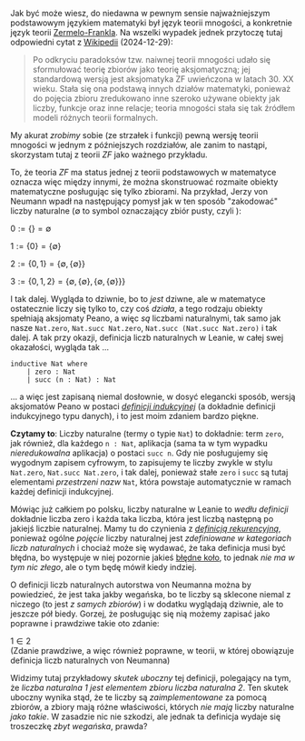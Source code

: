 Jak być może wiesz, do niedawna w pewnym sensie najważniejszym podstawowym językiem matematyki był
język teorii mnogości, a konkretnie język teorii
[Zermelo-Frankla](https://pl.wikipedia.org/wiki/Aksjomaty_Zermela-Fraenkla). Na wszelki wypadek
jednek przytoczę tutaj odpowiedni cytat z
[Wikipedii](https://pl.wikipedia.org/wiki/Teoria_mnogo%C5%9Bci) (2024-12-29):

> Po odkryciu paradoksów tzw. naiwnej teorii mnogości udało się sformułować teorię zbiorów jako
> teorię aksjomatyczną; jej standardową wersją jest aksjomatyka ZF uwieńczona w latach 30. XX
> wieku. Stała się ona podstawą innych działów matematyki, ponieważ do pojęcia zbioru zredukowano
> inne szeroko używane obiekty jak liczby, funkcje oraz inne relacje; teoria mnogości stała się tak
> źródłem modeli różnych teorii formalnych.

My akurat *zrobimy* sobie (ze strzałek i funkcji) pewną wersję teorii mnogości w jednym z
późniejszych rozdziałów, ale zanim to nastąpi, skorzystam tutaj z teorii *ZF* jako ważnego
przykładu. 

To, że teoria *ZF* ma status jednej z teorii podstawowych w matematyce oznacza więc między innymi,
że można skonstruować rozmaite obiekty matematyczne posługując się tylko zbiorami. Na przykład,
Jerzy von Neumann wpadł na następujący pomysł jak w ten sposób "zakodować" liczby naturalne ($∅$ to
symbol oznaczający zbiór pusty, czyli ${}$):

$0 := \{\} = ∅$

$1 := \{0\} = \{∅\}$

$2 := \{0, 1\} = \{∅, \{∅\}\}$ 

$3 := \{0, 1, 2\} = \{∅, \{∅\}, \{∅, \{∅\}\}\}$

I tak dalej. Wygląda to dziwnie, bo to *jest* dziwne, ale w matematyce ostatecznie liczy się tylko
to, czy coś *działa*, a tego rodzaju obiekty spełniają aksjomaty Peano, a więc *są* liczbami
naturalnymi, tak samo jak nasze `Nat.zero`, `Nat.succ Nat.zero`, `Nat.succ (Nat.succ Nat.zero)` i
tak dalej. A tak przy okazji, definicja liczb naturalnych w Leanie, w całej swej okazałości, wygląda
tak ...

```lean
inductive Nat where
    | zero : Nat
    | succ (n : Nat) : Nat
```

... a więc jest zapisaną niemal dosłownie, w dosyć elegancki sposób, wersją aksjomatów Peano w
postaci [*definicji indukcyjnej*](https://pl.wikipedia.org/wiki/Indukcja_matematyczna) (a dokładnie
definicji indukcyjnego typu danych), i to jest moim zdaniem bardzo piękne.

**Czytamy to**: Liczby naturalne (termy o typie `Nat`) to dokładnie: term `zero`, jak również, dla
każdego `n : Nat`, aplikacja (sama ta w tym wypadku *nieredukowalna* aplikacja) o postaci `succ
n`. Gdy nie posługujemy się wygodnym zapisem cyfrowym, to zapisujemy te liczby zwykle w stylu
`Nat.zero`, `Nat.succ Nat.zero`, i tak dalej, ponieważ stałe `zero` i `succ` są tutaj elementami
*przestrzeni nazw* `Nat`, która powstaje automatycznie w ramach każdej definicji indukcyjnej. 

Mówiąc już całkiem po polsku, liczby naturalne w Leanie to *wedłu definicji* dokładnie liczba zero i
każda taka liczba, która jest liczbą następną po jakiejś liczbie naturalnej. Mamy tu do czynienia z
[*definicją rekurencyjną*](https://pl.wikipedia.org/wiki/Rekurencja), ponieważ ogólne *pojęcie*
liczby naturalnej jest *zdefiniowane w kategoriach liczb naturalnych* i chociaż może się wydawać, że
taka definicja musi być błędna, bo występuje w niej pozornie jakieś [błędne
koło](https://pl.wikipedia.org/wiki/B%C5%82%C4%99dne_ko%C5%82o_w_definiowaniu), to jednak *nie ma w
tym nic złego*, ale o tym będę mówił kiedy indziej.

O definicji liczb naturalnych autorstwa von Neumanna można by powiedzieć, że jest taka jakby
wegańska, bo te liczby są sklecone niemal z niczego (to jest *z samych zbiorów*) i w dodatku
wyglądają dziwnie, ale to jeszcze pół biedy. Gorzej, że posługując się nią możemy zapisać jako
poprawne i prawdziwe takie oto zdanie:

$1 ∈ 2$  
(Zdanie prawdziwe, a więc również poprawne, w teorii, w której obowiązuje definicja liczb
naturalnych von Neumanna)

Widzimy tutaj przykładowy *skutek uboczny* tej definicji, polegający na tym, że *liczba naturalna 1
jest elementem zbioru liczba naturalna 2*. Ten skutek uboczny wynika stąd, że te liczby są
*zaimplementowane* za pomocą zbiorów, a zbiory mają różne właściwości, których *nie mają* liczby
naturalne *jako takie*. W zasadzie nic nie szkodzi, ale jednak ta definicja wydaje się troszeczkę
*zbyt wegańska*, prawda?

